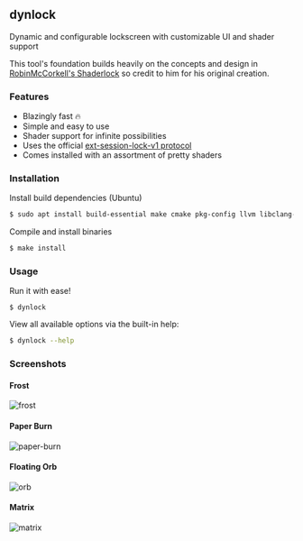 ## dynlock

Dynamic and configurable lockscreen with customizable UI and shader support

This tool's foundation builds heavily on the concepts and design
in [RobinMcCorkell's Shaderlock](https://github.com/RobinMcCorkell/shaderlock)
so credit to him for his original creation.

### Features
  - Blazingly fast 🔥
  - Simple and easy to use
  - Shader support for infinite possibilities
  - Uses the official [ext-session-lock-v1 protocol](https://wayland.app/protocols/ext-session-lock-v1)
  - Comes installed with an assortment of pretty shaders

### Installation

Install build dependencies (Ubuntu)

```bash
$ sudo apt install build-essential make cmake pkg-config llvm libclang-dev libpam-dev libxkbcommon-dev
```

Compile and install binaries

```bash
$ make install
```

### Usage

Run it with ease!

```
$ dynlock
```

View all available options via the built-in help:

```bash
$ dynlock --help
```

### Screenshots

#### Frost

![frost](./screenshots/frost.png)

#### Paper Burn

![paper-burn](./screenshots/paper-burn.png)

#### Floating Orb

![orb](./screenshots/orb.png)

#### Matrix

![matrix](./screenshots/matrix.png)

